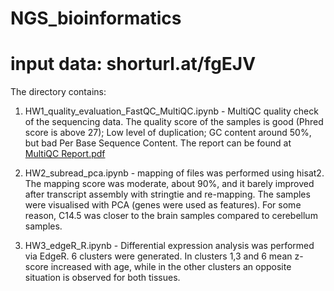 # NGS_bioinformatics


# input data: shorturl.at/fgEJV


The directory contains:
1. HW1_quality_evaluation_FastQC_MultiQC.ipynb - MultiQC quality check of the sequencing data. The quality score of the samples is good (Phred score is above 27); Low level of duplication; GC content around 50%, but bad Per Base Sequence Content. The report can be found at [MultiQC Report.pdf](https://github.com/eentartetekunst/NGS_bioinformatics/files/9946324/MultiQC.Report.pdf)

2. HW2_subread_pca.ipynb - mapping of files was performed using hisat2. The mapping score was moderate, about 90%, and it barely improved after transcript assembly  with stringtie and re-mapping. The samples were visualised with PCA (genes were used as features). For some reason, C14.5 was closer to the brain  samples compared to cerebellum samples. 


3. HW3_edgeR_R.ipynb - Differential expression analysis was performed via EdgeR. 6 clusters were generated. In clusters 1,3 and 6 mean z-score increased with age, while in the other clusters an opposite situation is observed for both tissues. 
